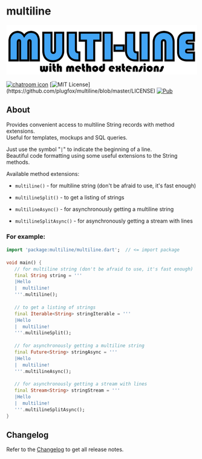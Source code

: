 # multiline  

![](https://github.com/PlugFox/multiline/raw/master/.img/logo.png)  
  
[![chatroom icon](https://patrolavia.github.io/telegram-badge/chat.png)](https://t.me/PlugFox)
[![MIT License](https://img.shields.io/apm/l/atomic-design-ui.svg?)](https://github.com/plugfox/multiline/blob/master/LICENSE)
[![Pub](https://img.shields.io/pub/v/multiline.svg)](https://pub.dartlang.org/packages/multiline)
  
  
## About  
  
Provides convenient access to multiline String records with method extensions.  
Useful for templates, mockups and SQL queries.  
  
Just use the symbol "`|`" to indicate the beginning of a line.  
Beautiful code formatting using some useful extensions to the String methods.  
  
Available method extensions:  
  
  + `multiline()`           - for multiline string (don't be afraid to use, it's fast enough)  
  
  + `multilineSplit()`      - to get a listing of strings  
  
  + `multilineAsync()`      - for asynchronously getting a multiline string  
  
  + `multilineSplitAsync()` - for asynchronously getting a stream with lines  
  
    
### For example:  
  
```dart
import 'package:multiline/multiline.dart';  // <= import package

void main() {
   // for multiline string (don't be afraid to use, it's fast enough)
   final String string = '''
   |Hello
   |  multiline!
   '''.multiline();

   // to get a listing of strings
   final Iterable<String> stringIterable = '''
   |Hello
   |  multiline!
   '''.multilineSplit();

   // for asynchronously getting a multiline string
   final Future<String> stringAsync = '''
   |Hello
   |  multiline!
   '''.multilineAsync();

   // for asynchronously getting a stream with lines
   final Stream<String> stringStream = '''
   |Hello
   |  multiline!
   '''.multilineSplitAsync();
}

```
  
  
## Changelog  
  
Refer to the [Changelog](https://github.com/plugfox/platform_info/blob/master/CHANGELOG.md) to get all release notes.  
  
  